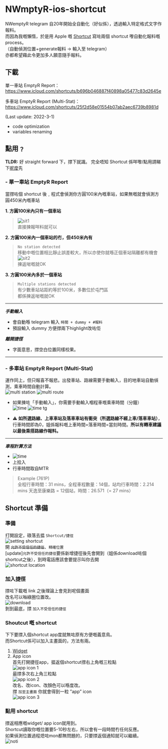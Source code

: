 # NWmptyR-ios-shortcut

NWemptyR telegram 自20年開始全自動化（好似係），透過輸入特定格式文字作報料。<br>
而因為我嘅懶惰，於是用 Apple 嘅 [Shortcut](https://support.apple.com/zh-hk/guide/shortcuts/welcome/ios) 寫咗兩個 shortcut 嚟自動化報料嘅 process。<br>
（自動偵測位置+generate報料 -> 輸入至 telegram）<br>
亦都希望藉此令更加多人願意隨手報料。

## 下載
單一車站 EmptyR Report：
https://www.icloud.com/shortcuts/b696b046887f40898a05477c83d2645e

多車站 EmptyR Report (Multi-Stat)：
https://www.icloud.com/shortcuts/25f2d58e01554b07ab2aec6739b8981d

(Last update: 2022-3-1)
- code optimization
- variables renaming

## 點用﹖
**TLDR:** 好 straight forward 下，㩒下就識。
完全唔知 Shortcut 係咩嚟/點用請睇下[呢度](https://github.com/SuperDumbTM/EmptyR-ios-shortcut#shortcut-%E6%BA%96%E5%82%99)先

### - 單一車站 EmptyR Report

當㩒咗個 shortcut 後﹐程式會偵測你方圓100米內嘅車站，如果無嘅就會偵測方圓450米內嘅車站

**1. 方圓100米內只有一個車站**<br>
> ![sit1](https://user-images.githubusercontent.com/71750702/150392019-27f8f1b7-9a30-42a9-a82e-9c68d314a2dc.jpg)<br>
> 直接揀報咩料就可以


**2. 方圓100米內一個車站的冇，但450米內有**
> `No station detected`<br>
> 移動中嘅位置相比靜止誤差較大，所以亦使你就喺正個車站隔離都有機會<br>
> ![sit2](https://user-images.githubusercontent.com/71750702/150392033-bb446482-4076-4087-8e8a-0a47dd125a24.png)<br>
> 揀返啱嘅就OK

**3. 方圓100米內多於一個車站**
> `Multiple stations detected`<br>
> 有少數車站站距約等於100米，多數位於屯門區<br>
> 都係揀返啱嘅就OK

---

**_手動輸入_**
- 會自動喺 telegram 輸入 `時間 + dummy + #報料`
- 預設輸入 dummy 方便㩒兩下highlight改咗佢<br>

**_離開捷徑_**
- 字面意思，㩒空白位置同樣校果。

---
### - 多車站 EmptyR Report (Multi-Stat)
運作同上，但只報喜不報悲。出發車站、路線需要手動輸入，目的地車站自動偵測，乘車時間自動計算。<br>
![multi station](https://user-images.githubusercontent.com/71750702/150391418-305e7601-94ac-49ae-b1b4-89e529db0b39.png)
![multi route](https://user-images.githubusercontent.com/71750702/150391413-7cc02856-9b22-42a1-a01e-aad264d17ac1.png)

- 如果揀咗「手動輸入」，你需要手動輸入嗰程車嘅乘車時間（分鐘）<br>
![time](https://user-images.githubusercontent.com/71750702/150392234-d9235c89-fb78-4b2c-a5dd-034dbc59f23c.png)
![time tg](https://user-images.githubusercontent.com/71750702/150392237-10e98454-c3f9-4ec1-b864-291ba191d0d5.png)

- :warning: **如所選路線、上車車站及落車車站有衝突（所選路線不經上車/落車車站）**，行車時間即為0，姐係報料嘅上車時間=落車時間=當刻時間。**所以有轉車建議以最後乘搭路線作報料。**

---

**_車程計算方法_**
- ![time](https://user-images.githubusercontent.com/71750702/150392799-94c6cd10-5c1d-4908-ab7e-6373cf61de87.JPG)
- 上拾入
- 行車時間取自MTR

> Example (761P)<br>
> 全程行車時間：31 mins，全程車程數量：14個，站均行車時間：2.214 mins
> 天逸至康樂路 = 12個站，時間：26.571（= 27 mins）


## Shortcut 準備

### 準備
打開設定，碌落去揾 `Shortcut/捷徑`<br>
![setting shortcut](https://user-images.githubusercontent.com/71750702/150395397-113a9449-65ac-46d3-aa99-b584cb7d8c5c.JPG)<br>
開 ~~`允許不受信任的捷徑`~~、`精確位置`<br>
[update]`允許不受信任的捷徑`要係新增捷徑後先會開到（姐係download咗個shortcut之後），到時電話應該會要提示叫你去開<br>
![shortcut location](https://user-images.githubusercontent.com/71750702/150395543-f6beb365-c811-453a-a528-fac301028240.JPG)

### 加入捷徑
㩒咗下載嘅 link 之後理論上會見到呢個畫面<br>
改名可以噝綠圈位置改。<br>
![download](https://user-images.githubusercontent.com/71750702/150477941-b3a4a711-0a93-4bdb-bf38-13a202b3b0f9.JPG)<br>
剝到最底，㩒 `加入不受信任的捷徑`<br>

### Shoutcut 嘅 shortcut
下下要㩒入個shortcut app度就無咗原有方便嘅義意鳥。<br>
而Shortcut係可以加入主畫面的，方法有兩。

1. [Widget](https://support.apple.com/zh-tw/guide/shortcuts/apd029b36d05/ios)
2. App icon<br>
  首先打開捷徑app，揾返個shortcut㩒右上角嘅三粒點<br>
  ![app icon 1](https://user-images.githubusercontent.com/71750702/150481077-0d3ae6a2-8a93-41c1-901d-4282431fa287.JPG)<br>
  最㩒多次右上角三粒點<br>
  ![app icon 2](https://user-images.githubusercontent.com/71750702/150481327-22d52ce9-2e8c-48b6-98c4-fd2cf71aca2b.JPG)<br>
  改名、改icon、改顏色可以喺度改。<br>
  㩒 `加至主畫面` 你就會得到一粒 ”app” icon<br>
  ![app icon 3](https://user-images.githubusercontent.com/71750702/150483116-521a9786-4ca9-466c-b1eb-aaffccd234ed.JPG)

### 點用 shortcut

㩒返相應嘅widget/ app icon就用到。<br>
Shortcut讀取你嘅位置要5-10秒左右，所以會有一段時間冇任何反應。<br>
如果偵測位置過程熄咗mon都無問題的，只要㩒返個通知就可以繼續。<br>
![noti](https://user-images.githubusercontent.com/71750702/150483543-13134ba7-0dea-481e-b7fe-53f6b57ea10b.JPG)

